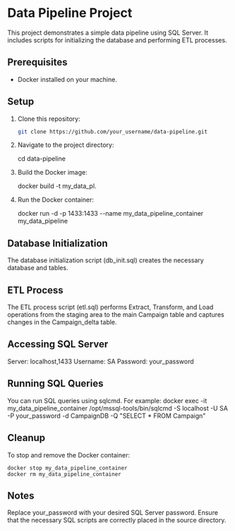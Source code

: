 # Data Pipeline Project

This project demonstrates a simple data pipeline using SQL Server. It includes scripts for initializing the database and performing ETL processes.

## Prerequisites

- Docker installed on your machine.

## Setup

1. Clone this repository:
   ```bash
   git clone https://github.com/your_username/data-pipeline.git

2. Navigate to the project directory:

    cd data-pipeline

3. Build the Docker image:

    docker build -t my_data_pl.

4. Run the Docker container:

    docker run -d -p 1433:1433 --name my_data_pipeline_container my_data_pipeline

## Database Initialization
The database initialization script (db_init.sql) creates the necessary database and tables.

## ETL Process
The ETL process script (etl.sql) performs Extract, Transform, and Load operations from the staging area to the main Campaign table and captures changes in the Campaign_delta table.

## Accessing SQL Server
Server: localhost,1433
Username: SA
Password: your_password

## Running SQL Queries
You can run SQL queries using sqlcmd. For example:
    docker exec -it my_data_pipeline_container /opt/mssql-tools/bin/sqlcmd -S localhost -U SA -P your_password -d CampaignDB -Q "SELECT * FROM Campaign"

## Cleanup
To stop and remove the Docker container:

    docker stop my_data_pipeline_container
    docker rm my_data_pipeline_container

## Notes
Replace your_password with your desired SQL Server password.
Ensure that the necessary SQL scripts are correctly placed in the source directory.

